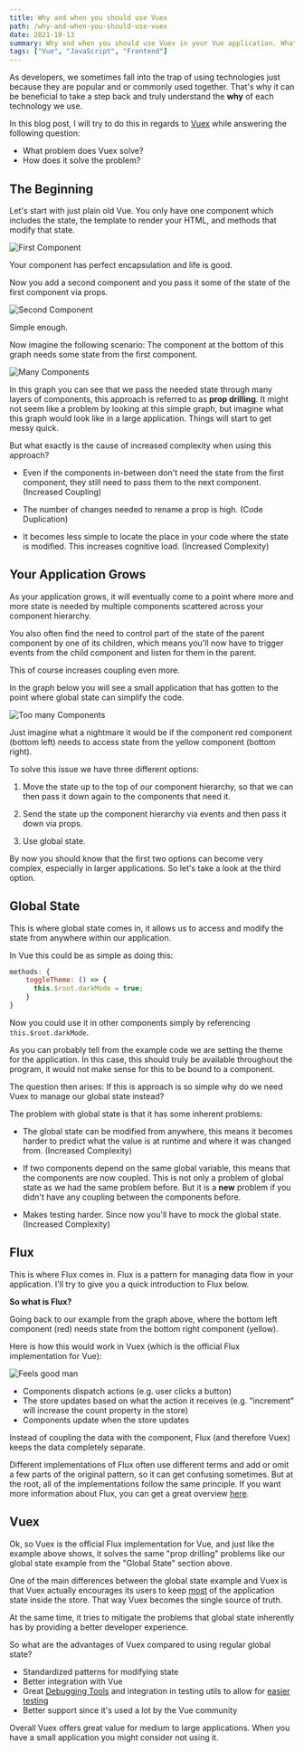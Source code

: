 ```yaml
---
title: Why and when you should use Vuex
path: /why-and-when-you-should-use-vuex
date: 2021-10-13
summary: Why and when you should use Vuex in your Vue application. What problems does it solve?
tags: ["Vue", "JavaScript", "Frontend"]
---
```


As developers, we sometimes fall into the trap of using technologies just because they are popular
and or commonly used together. That's why it can be beneficial to take a step back and truly understand
the **why** of each technology we use.

In this blog post, I will try to do this in regards to [Vuex](https://vuex.vuejs.org/) while answering
the following question:

- What problem does Vuex solve?
- How does it solve the problem?

## The Beginning

Let's start with just plain old Vue. You only have one component which includes the state, the 
template to render your HTML, and methods that modify that state.

![First Component](./images/vuex/1.png)

Your component has perfect encapsulation and life is good.

Now you add a second component and you pass it some of the state of the first component via props.

![Second Component](./images/vuex/2.png)

Simple enough.

Now imagine the following scenario: The component at the bottom of this graph needs some state from
the first component.

![Many Components](./images/vuex/3.png)

In this graph you can see that we pass the needed state through many layers of components, 
this approach is referred to as **prop drilling**. It might not seem like a problem by looking
at this simple graph, but imagine what this graph would look like in a large application. 
Things will start to get messy quick.

But what exactly is the cause of increased complexity when using this approach?

- Even if the components in-between don't need the state from the first component, they still need to pass them to the next component. (Increased Coupling)

- The number of changes needed to rename a prop is high. (Code Duplication)

- It becomes less simple to locate the place in your code where the state is modified. This increases cognitive load. (Increased Complexity)

## Your Application Grows

As your application grows, it will eventually come to a point where more and more state is needed by
multiple components scattered across your component hierarchy.

You also often find the need to control part of the state of the parent component by one of its children,
which means you'll now have to trigger events from the child component and listen for them in the parent.

This of course increases coupling even more.

In the graph below you will see a small application that has gotten to the point where global state can simplify the code.

![Too many Components](./images/vuex/4.png)

Just imagine what a nightmare it would be if the component red component (bottom left) needs to access state from the yellow component (bottom right).

To solve this issue we have three different options:

1. Move the state up to the top of our component hierarchy, so that we can then pass it down again
   to the components that need it.

2. Send the state up the component hierarchy via events and then pass it down via props.

3. Use global state.

By now you should know that the first two options can become very complex, especially in larger applications. So let's
take a look at the third option.

## Global State

This is where global state comes in, it allows us to access and modify the state from anywhere within our application.

In Vue this could be as simple as doing this:

```javascript
methods: {
    toggleTheme: () => {
      this.$root.darkMode = true;
    }
}
```

Now you could use it in other components simply by referencing `this.$root.darkMode`.

As you can probably tell from the example code we are setting the theme for the application.
In this case, this should truly be available throughout the program, it would not make sense for this to be bound to a component.

The question then arises: If this is approach is so simple why do we need Vuex to manage our global state instead?

The problem with global state is that it has some inherent problems:

- The global state can be modified from anywhere, this means it becomes harder to predict what the value is at runtime and where it was changed from. (Increased Complexity)

- If two components depend on the same global variable, this means that the components are now coupled. This
  is not only a problem of global state as we had the same problem before. But it is a **new** problem if you didn't have any coupling between the components before.

- Makes testing harder. Since now you'll have to mock the global state. (Increased Complexity)

## Flux

This is where Flux comes in. Flux is a pattern for managing data flow in your application. 
I'll try to give you a quick introduction to Flux below.

**So what is Flux?**

Going back to our example from the graph above, where the bottom left component (red) needs state from the bottom right component (yellow).

Here is how this would work in Vuex (which is the official Flux implementation for Vue):

![Feels good man](./images/vuex/5.png)

- Components dispatch actions (e.g. user clicks a button)
- The store updates based on what the action it receives (e.g. "increment" will increase the count property in the store)
- Components update when the store updates

Instead of coupling the data with the component, Flux (and therefore Vuex) keeps the data completely separate.

Different implementations of Flux often use different terms and add or omit a few parts of the original pattern, so it can get
confusing sometimes. But at the root, all of the implementations follow the same principle. If you want more information about Flux,
you can get a great overview [here](https://github.com/facebook/flux/tree/main/examples/flux-concepts).

## Vuex

Ok, so Vuex is the official Flux implementation for Vue, and just like the example above shows,
it solves the same "prop drilling" problems like our global state example from the "Global State" section above.

One of the main differences between the global state example and Vuex is that Vuex actually encourages its users to keep [most](https://vuex.vuejs.org/guide/state.html#components-can-still-have-local-state)
of the application state inside the store. That way Vuex becomes the single source of truth.

At the same time, it tries to mitigate the problems that global state inherently has by providing a better
developer experience.

So what are the advantages of Vuex compared to using regular global state?

- Standardized patterns for modifying state
- Better integration with Vue
- Great [Debugging Tools](https://chrome.google.com/webstore/detail/vuejs-devtools/nhdogjmejiglipccpnnnanhbledajbpd?hl=en) and integration in testing utils to allow for [easier testing](https://vue-test-utils.vuejs.org/guides/using-with-vuex.html)
- Better support since it's used a lot by the Vue community

Overall Vuex offers great value for medium to large applications. When you have a small application you
might consider not using it.
